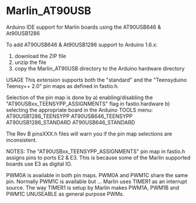 # Marlin_AT90USB
Arduino IDE support for Marlin boards using the AT90USB646 &amp; At90USB1286 

To add AT90USB646 &amp; At90USB1286 support to Arduino 1.6.x:
  1) download the ZIP file
  2) unzip the file
  3) copy the Marlin_AT90USB directory to the Arduino hardware directory
  
USAGE
  This extension supports both the "standard" and the "Teensyduino Teensy++ 2.0" pin maps as
  defined in fastio.h.

  Selection of the pin map is done by 
   a) enabling/disabling the "AT90USBxx_TEENSYPP_ASSIGNMENTS" flag in fastio.hardware
   b) selecting the appropriate board in the Arduino TOOLS menu:
       AT90USB1286_TEENSYPP
       AT90USB646_TEENSYPP
       AT90USB1286_STANDARD
       AT90USB646_STANDARD
  
  The Rev B pinsXXX.h files will warn you if the pin map selections are inconsistent.
  
NOTES:
  The "AT90USBxx_TEENSYPP_ASSIGNMENTS" pin map in fastio.h assigns pins to ports E2 & E3.
  This is because some of the Marlin supported boards use E3 as digital IO.
  
  PWM0A is available in both pin maps.  PWM0A and PWM1C share the same pin.  Normally 
  PWM1C is available but ... Marlin uses TIMER1 as an interrupt source.  The way TIMER1
  is setup by Marlin makes PWM1A, PWM1B and PWM1C UNUSEABLE as general purpose PWMs.  
   